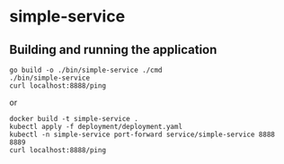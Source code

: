 # simple-service

## Building and running the application
```
go build -o ./bin/simple-service ./cmd
./bin/simple-service
curl localhost:8888/ping
```
or
```
docker build -t simple-service .
kubectl apply -f deployment/deployment.yaml
kubectl -n simple-service port-forward service/simple-service 8888 8889
curl localhost:8888/ping
```